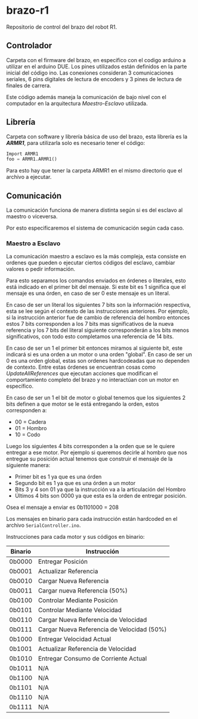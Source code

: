 # brazo-r1
Repositorio de control del brazo del robot R1.

## Controlador
Carpeta con el firmware del brazo, en especifico con el codigo arduino a utilizar en el arduino DUE. Los pines utilizados están definidos en la parte inicial del código ino. Las conexiones consideran 3 comunicaciones seriales, 6 pins digitales de lectura de encoders y 3 pines de lectura de finales de carrera.

Este código además maneja la comunicación de bajo nivel con el computador en la arquitectura _Maestro-Esclavo_ utilizada.

## Librería
Carpeta con software y librería básica de uso del brazo, esta librería es la **_ARMR1_**, para utilizarla solo es necesario tener el código: 

~~~python
Import ARMR1
foo = ARMR1.ARMR1()
~~~

Para esto hay que tener la carpeta ARMR1 en el mismo directorio que el archivo a ejecutar.

## Comunicación

La comunicación funciona de manera distinta según si es del esclavo al maestro o viceversa.

Por esto especificaremos el sistema de comunicación según cada caso.

### Maestro a Esclavo
La comunicación maestro a esclavo es la más compleja, esta consiste en ordenes que pueden o ejecutar ciertos códigos del esclavo, cambiar valores o pedir información.

Para esto separamos los comandos enviados en órdenes o literales, esto está indicado en el primer bit del mensaje. Si este bit es 1 significa que el mensaje es una órden, en caso de ser 0 este mensaje es un literal.

En caso de ser un literal los siguientes 7 bits son la información respectiva, esta se lee según el contexto de las instrucciones anteriores. Por ejemplo, si la instrucción anterior fue de cambio de referencia del hombro entonces estos 7 bits corresponden a los 7 bits mas significativos de la nueva referencia y los 7 bits del literal siguiente corresponderán a los bits menos significativos, con todo esto completamos una referencia de 14 bits.

En caso de ser un 1 el primer bit entonces miramos al siguiente bit, este indicará si es una orden a un motor o una orden "global". En caso de ser un 0 es una orden global, estas son ordenes hardcodeadas que no dependen de contexto. Entre estas órdenes se encuentran cosas como _UpdateAllReferences_ que ejecutan acciones que modifican el comportamiento completo del brazo y no interactúan con un motor en específico.

En caso de ser un 1 el bit de motor o global tenemos que los siguientes 2 bits definen a que motor se le está entregando la orden, estos corresponden a:

* 00 = Cadera
* 01 = Hombro
* 10 = Codo

Luego los siguientes 4 bits corresponden a la orden que se le quiere entregar a ese motor. Por ejemplo si queremos decirle al hombro que nos entregue su posición actual tenemos que construir el mensaje de la siguiente manera:

* Primer bit es 1 ya que es una órden
* Segundo bit es 1 ya que es una órden a un motor
* Bits 3 y 4 son 01 ya que la instrucción va a la articulación del Hombro
* Últimos 4 bits son 0000 ya que esta es la orden de entregar posición.

Osea el mensaje a enviar es 0b1101000 = 208

Los mensajes en binario para cada instrucción están hardcoded en el archivo `SerialController.ino`.

Instrucciones para cada motor y sus códigos en binario:

Binario |  Instrucción
-----   |  -------------
0b0000  |  Entregar Posición
0b0001  |  Actualizar Referencia
0b0010  |  Cargar Nueva Referencia
0b0011  |  Cargar nueva Referencia (50%)
0b0100  |  Controlar Mediante Posición
0b0101  |  Controlar Mediante Velocidad
0b0110  |  Cargar Nueva Referencia de Velocidad
0b0111  |  Cargar Nueva Referencia de Velocidad (50%)
0b1000  |  Entregar Velocidad Actual
0b1001  |  Actualizar Referencia de Velocidad
0b1010  |  Entregar Consumo de Corriente Actual
0b1011  |  N/A
0b1100  |  N/A
0b1101  |  N/A
0b1110  |  N/A
0b1111  |  N/A